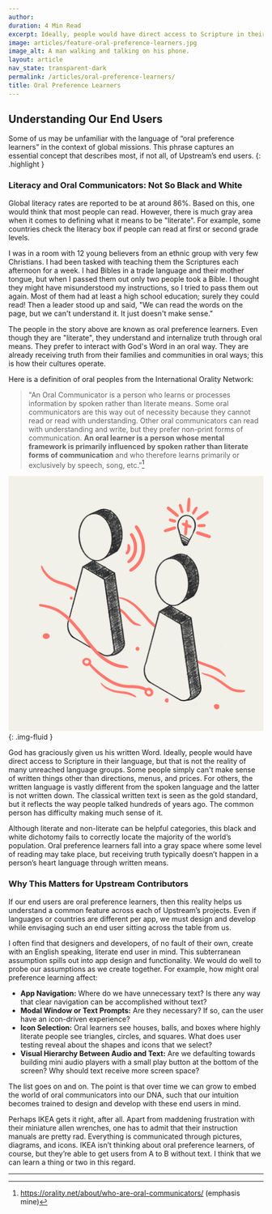```yaml
---
author:
duration: 4 Min Read
excerpt: Ideally, people would have direct access to Scripture in their language, but that is not the reality of many unreached language groups...
image: articles/feature-oral-preference-learners.jpg
image_alt: A man walking and talking on his phone.
layout: article
nav_state: transparent-dark
permalink: /articles/oral-preference-learners/
title: Oral Preference Learners
---
```

## Understanding Our End Users

Some of us may be unfamiliar with the language of “oral preference learners” in the context of global missions. This phrase captures an essential concept that describes most, if not all, of Upstream’s end users.
{: .highlight }

### Literacy and Oral Communicators: Not So Black and White

Global literacy rates are reported to be at around 86%. Based on this, one would think that most people can read. However, there is much gray area when it comes to defining what it means to be "literate". For example, some countries check the literacy box if people can read at first or second grade levels.

I was in a room with 12 young believers from an ethnic group with very few Christians. I had been tasked with teaching them the Scriptures each afternoon for a week. I had Bibles in a trade language and their mother tongue, but when I passed them out only two people took a Bible. I thought they might have misunderstood my instructions, so I tried to pass them out again. Most of them had at least a high school education; surely they could read! Then a leader stood up and said, "We can read the words on the page, but we can't understand it. It just doesn't make sense."

The people in the story above are known as oral preference learners. Even though they are "literate", they understand and internalize truth through oral means. They prefer to interact with God's Word in an oral way. They are already receiving truth from their families and communities in oral ways; this is how their cultures operate. 

Here is a definition of oral peoples from the International Orality Network:

> "An Oral Communicator is a person who learns or processes information by spoken rather than literate means. Some oral communicators are this way out of necessity because they cannot read or read with understanding. Other oral communicators can read with understanding and write, but they prefer non-print forms of communication. **​An oral learner is a person whose mental framework is primarily influenced by spoken rather than literate forms of communication** ​and who therefore learns primarily or exclusively by speech, song, etc."[^1]

![Oral Preference Learner Illustration](/assets/images/articles/op-learners.jpg){: .img-fluid }

God has graciously given us his written Word. Ideally, people would have direct access to Scripture in their language, but that is not the reality of many unreached language groups. Some people simply can't make sense of written things other than directions, menus, and prices. For others, the written language is vastly different from the spoken language and the latter is not written down. The classical written text is seen as the gold standard, but it reflects the way people talked hundreds of years ago. The common person has difficulty making much sense of it.

Although literate and non-literate can be helpful categories, this black and white dichotomy fails to correctly locate the majority of the world’s population. Oral preference learners fall into a gray space where some level of reading may take place, but receiving truth typically doesn’t happen in a person’s heart language through written means.

### Why This Matters for Upstream Contributors

If our end users are oral preference learners, then this reality helps us understand a common feature across each of Upstream’s projects. Even if languages or countries are different per app, we must design and develop while envisaging such an end user sitting across the table from us. 

I often find that designers and developers, of no fault of their own, create with an English speaking, literate end user in mind. This subterranean assumption spills out into app design and functionality. We would do well to probe our assumptions as we create together. For example, how might oral preference learning affect:

- **App Navigation:** Where do we have unnecessary text? Is there any way that clear navigation can be accomplished without text?
- **Modal Window or Text Prompts:** Are they necessary? If so, can the user have an icon-driven experience? 
- **Icon Selection:** Oral learners see houses, balls, and boxes where highly literate people see triangles, circles, and squares. What does user testing reveal about the shapes and icons that we select?
- **Visual Hierarchy Between Audio and Text:** Are we defaulting towards building mini audio players with a small play button at the bottom of the screen? Why should text receive more screen space?

The list goes on and on. The point is that over time we can grow to embed the world of oral communicators into our DNA, such that our intuition becomes trained to design and develop with these end users in mind.

Perhaps IKEA gets it right, after all. Apart from maddening frustration with their miniature allen wrenches, one has to admit that their instruction manuals are pretty rad. Everything is communicated through pictures, diagrams, and icons. IKEA isn’t thinking about oral preference learners, of course, but they’re able to get users from A to B without text. I think that we can learn a thing or two in this regard.

<hr class="footnote-separator">

[^1]: https://orality.net/about/who-are-oral-communicators/ (emphasis mine)
